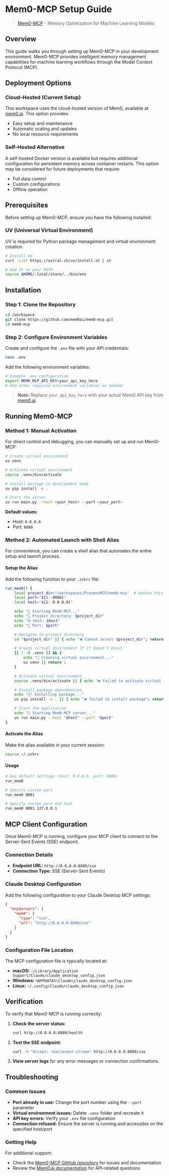 # Mem0-MCP Setup Guide

> [Mem0-MCP](https://github.com/mem0ai/mem0-mcp) - Memory Optimization for Machine Learning Models

## Overview

This guide walks you through setting up Mem0-MCP in your development environment. Mem0-MCP provides intelligent memory management capabilities for machine learning workflows through the Model Context Protocol (MCP).

## Deployment Options

### Cloud-Hosted (Current Setup)

This workspace uses the cloud-hosted version of Mem0, available at [mem0.ai](https://mem0.ai/). This option provides:

- Easy setup and maintenance
- Automatic scaling and updates
- No local resource requirements

### Self-Hosted Alternative

A self-hosted Docker version is available but requires additional configuration for persistent memory across container restarts. This option may be considered for future deployments that require:

- Full data control
- Custom configurations
- Offline operation

## Prerequisites

Before setting up Mem0-MCP, ensure you have the following installed:

### UV (Universal Virtual Environment)

UV is required for Python package management and virtual environment creation.

```bash
# Install UV
curl -LsSf https://astral.sh/uv/install.sh | sh

# Add UV to your PATH
source $HOME/.local/share/../bin/env
```

## Installation

### Step 1: Clone the Repository

```bash
cd /workspace
git clone https://github.com/mem0ai/mem0-mcp.git
cd mem0-mcp
```

### Step 2: Configure Environment Variables

Create and configure the `.env` file with your API credentials:

```bash
nano .env
```

Add the following environment variables:

```bash
# Example .env configuration
export MEM0_MCP_API_KEY=your_api_key_here
# Add other required environment variables as needed
```

> **Note:** Replace `your_api_key_here` with your actual Mem0 API key from [mem0.ai](https://mem0.ai/).
>
## Running Mem0-MCP

### Method 1: Manual Activation

For direct control and debugging, you can manually set up and run Mem0-MCP:

```bash
# Create virtual environment
uv venv

# Activate virtual environment
source .venv/bin/activate

# Install package in development mode
uv pip install -e .

# Start the server
uv run main.py --host <your_host> --port <your_port>
```

**Default values:**

- Host: `0.0.0.0`
- Port: `8080`

### Method 2: Automated Launch with Shell Alias

For convenience, you can create a shell alias that automates the entire setup and launch process.

#### Setup the Alias

Add the following function to your `.zshrc` file:

```bash
run_mem0() {
    local project_dir="/workspaces/ProxmoxMCP/mem0-mcp"  # Update this path as needed
    local port="${1:-8080}"
    local host="${2:-0.0.0.0}"

    echo "🚀 Starting Mem0-MCP..."
    echo "📁 Project directory: $project_dir"
    echo "🌐 Host: $host"
    echo "🔌 Port: $port"

    # Navigate to project directory
    cd "$project_dir" || { echo "❌ Cannot access $project_dir"; return 1; }

    # Create virtual environment if it doesn't exist
    [[ ! -d .venv ]] && {
        echo "🔨 Creating virtual environment..."
        uv venv || return 1
    }

    # Activate virtual environment
    source .venv/bin/activate || { echo "❌ Failed to activate virtual environment"; return 1; }

    # Install package dependencies  
    echo "📦 Installing package..."
    uv pip install -e . || { echo "❌ Failed to install package"; return 1; }

    # Start the application
    echo "🚀 Starting Mem0-MCP server..."
    uv run main.py --host "$host" --port "$port"
}
```

#### Activate the Alias

Make the alias available in your current session:

```bash
source ~/.zshrc
```

#### Usage

```bash
# Use default settings (host: 0.0.0.0, port: 8080)
run_mem0

# Specify custom port
run_mem0 8081

# Specify custom port and host
run_mem0 8081 127.0.0.1
```

## MCP Client Configuration

Once Mem0-MCP is running, configure your MCP client to connect to the Server-Sent Events (SSE) endpoint.

### Connection Details

- **Endpoint URL:** `http://0.0.0.0:8080/sse`
- **Connection Type:** SSE (Server-Sent Events)

### Claude Desktop Configuration

Add the following configuration to your Claude Desktop MCP settings:

```json
{
  "mcpServers": {
    "mem0": {
      "type": "sse",
      "url": "http://0.0.0.0:8080/sse"
    }
  }
}
```

### Configuration File Location

The MCP configuration file is typically located at:

- **macOS:** `~/Library/Application Support/Claude/claude_desktop_config.json`
- **Windows:** `%APPDATA%\Claude\claude_desktop_config.json`
- **Linux:** `~/.config/Claude/claude_desktop_config.json`

## Verification

To verify that Mem0-MCP is running correctly:

1. **Check the server status:**

   ```bash
   curl http://0.0.0.0:8080/health
   ```

2. **Test the SSE endpoint:**

   ```bash
   curl -H "Accept: text/event-stream" http://0.0.0.0:8080/sse
   ```

3. **View server logs** for any error messages or connection confirmations.

## Troubleshooting

### Common Issues

- **Port already in use:** Change the port number using the `--port` parameter
- **Virtual environment issues:** Delete `.venv` folder and recreate it
- **API key errors:** Verify your `.env` file configuration
- **Connection refused:** Ensure the server is running and accessible on the specified host/port

### Getting Help

For additional support:

- Check the [Mem0-MCP GitHub repository](https://github.com/mem0ai/mem0-mcp) for issues and documentation
- Review the [Mem0.ai documentation](https://mem0.ai/) for API-related questions
